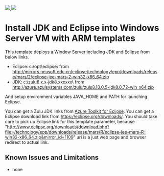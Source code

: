 <a href="https://portal.azure.com/#create/Microsoft.Template/uri/https%3A%2F%2Fraw.githubusercontent.com%2Fnormalian%2Feclipse-script-windows-vm%2Fmaster%2Fazuredeploy.json" target="_blank">
    <img src="http://azuredeploy.net/deploybutton.png"/>
</a>
<a href="http://armviz.io/#/?load=https%3A%2F%2Fraw.githubusercontent.com%2Fnormalian%2Feclipse-script-windows-vm%2Fmaster%2Fazuredeploy.json" target="_blank">
    <img src="http://armviz.io/visualizebutton.png"/>
</a>

# Install JDK and Eclipse into Windows Server VM with ARM templates
This template deploys a Window Server including JDK and Eclipse from below links.
- Eclipse: c:\opt\eclipse\ from http://mirrors.neusoft.edu.cn/eclipse/technology/epp/downloads/release/mars/2/eclipse-jee-mars-2-win32-x86_64.zip
- JDK: c:\zulu8.x.x-jdk8.xxxxxx\ from http://azure.azulsystems.com/zulu/zulu8.13.0.5-jdk8.0.72-win_x64.zip

And setup environment variables JAVA_HOME and PATH for launching Eclipse.

You can get a Zulu JDK links from <a href="https://azure.microsoft.com/documentation/articles/azure-toolkit-for-eclipse/">Azure Toolkit for Eclipse</a>.
You can get a Eclipse download link from https://eclipse.org/downloads/. You should take care to pick up Eclipse link for this template parameter, because "http://www.eclipse.org/downloads/download.php?file=/technology/epp/downloads/release/mars/R/eclipse-jee-mars-R-win32-x86_64.zip&mirror_id=1109" uri is a just web page and browser redirect to actual link.

## Known Issues and Limitations
- none
